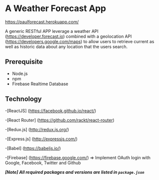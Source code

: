 # A Weather Forecast App

https://paulforecast.herokuapp.com/

A generic RESTful APP leverage a weather API (https://developer.forecast.io) combined with a geolocation API (https://developers.google.com/maps) to allow users to retrieve current as well as historic data about any location that the users search.

## Prerequisite
- Node.js
- npm
- Firebase Realtime Database

## Technology

-[ReactJS] (https://facebook.github.io/react/)

-[React Router] (https://github.com/rackt/react-router)

-[Redux.js] (http://redux.js.org/)

-[Express.js] (http://expressjs.com/)

-[Babel] (https://babeljs.io/)

-[Firebase] (https://firebase.google.com/) => Implement OAuth login with Google, Facebook, Twitter and Github


***[Note] All required packages and versions are listed in `package.json`***
